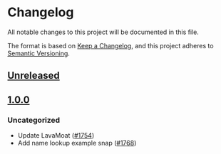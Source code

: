 # Changelog
All notable changes to this project will be documented in this file.

The format is based on [Keep a Changelog](https://keepachangelog.com/en/1.0.0/),
and this project adheres to [Semantic Versioning](https://semver.org/spec/v2.0.0.html).

## [Unreleased]

## [1.0.0]
### Uncategorized
- Update LavaMoat ([#1754](https://github.com/MetaMask/snaps-skunkworks.git/pull/1754))
- Add name lookup example snap ([#1768](https://github.com/MetaMask/snaps-skunkworks.git/pull/1768))

[Unreleased]: https://github.com/MetaMask/snaps-skunkworks.git/compare/@metamask/name-lookup-example-snap@1.0.0...HEAD
[1.0.0]: https://github.com/MetaMask/snaps-skunkworks.git/releases/tag/@metamask/name-lookup-example-snap@1.0.0
